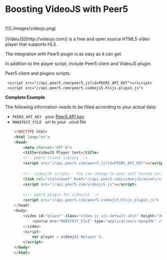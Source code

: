 # Boosting VideoJS with Peer5

<br>
![](./images/videojs.png)
<br><br>
[VideoJS](http://videojs.com/) is a free and open source HTML5 video player that supports HLS.

The integration with Peer5 plugin is as easy as it can get.

In addition to the player script, include Peer5 client and VideoJS plugin.
 
Peer5 client and plugins scripts

     <script src="//api.peer5.com/peer5.js?id=PEER5_API_KEY"></script>
     <script src="//api.peer5.com/peer5.videojs5.hlsjs.plugin.js">
    
**Complete Example** 
 
The following information needs to be filled according to your actual data:
 
- `PEER5_API_KEY` &nbsp;&nbsp;your [Peer5 API key](https://app.peer5.com/integration)
- `MANIFEST_FILE` &nbsp;&nbsp;url to your `.m3u8` file
  
```html
    <!DOCTYPE html>
    <html lang="en">
    <head>
        <meta charset="UTF-8">
        <title>VideoJS Player test</title>
        <!-- peer5 client library -->
        <script src="//api.peer5.com/peer5.js?id=PEER5_API_KEY"></script>
        
        <!-- videojs5 scripts - You can change to your self hosted scripts -->
        <link rel="stylesheet" href="//api.peer5.com/videojs5/assets/video-js.min.css">
        <script src="//api.peer5.com/videojs5.js"></script>
        
        <!-- peer5 plugin for videojs5 -->
        <script src="//api.peer5.com/peer5.videojs5.hlsjs.plugin.js">
    </head>
    <body>
        <video id="player" class="video-js vjs-default-skin" height="360" width="640" controls preload="none">
            <source src="MANIFEST_FILE" type="application/x-mpegURL" />
        </video>
        <script>
            var player = videojs('#player');
        </script>
    </body>
    </html>
```